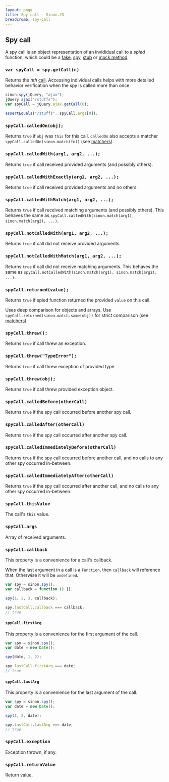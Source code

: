 ```yaml
---
layout: page
title: Spy call - Sinon.JS
breadcrumb: spy-call
---
```


## Spy call

A spy call is an object representation of an invididual call to a _spied_ function, which could be a [fake](../fakes), [spy](../spies), [stub](../stubs) or [mock method](../mocks).

### `var spyCall = spy.getCall(n)`

Returns the _nth_ [call](#spycall). Accessing individual calls helps with more detailed behavior verification when the spy is called more than once.

```javascript
sinon.spy(jQuery, "ajax");
jQuery.ajax("/stuffs");
var spyCall = jQuery.ajax.getCall(0);

assertEquals("/stuffs", spyCall.args[0]);
```

### `spyCall.calledOn(obj);`

Returns `true` if `obj` was `this` for this call. `calledOn` also accepts a matcher `spyCall.calledOn(sinon.match(fn))` (see [matchers](matchers)).

### `spyCall.calledWith(arg1, arg2, ...);`

Returns `true` if call received provided arguments (and possibly others).

### `spyCall.calledWithExactly(arg1, arg2, ...);`

Returns `true` if call received provided arguments and no others.

### `spyCall.calledWithMatch(arg1, arg2, ...);`

Returns `true` if call received matching arguments (and possibly others).
This behaves the same as `spyCall.calledWith(sinon.match(arg1), sinon.match(arg2), ...)`.

### `spyCall.notCalledWith(arg1, arg2, ...);`

Returns `true` if call did not receive provided arguments.

### `spyCall.notCalledWithMatch(arg1, arg2, ...);`

Returns `true` if call did not receive matching arguments.
This behaves the same as `spyCall.notCalledWith(sinon.match(arg1), sinon.match(arg2), ...)`.

### `spyCall.returned(value);`

Returns `true` if spied function returned the provided `value` on this call.

Uses deep comparison for objects and arrays. Use `spyCall.returned(sinon.match.same(obj))` for strict comparison (see [matchers](matchers)).

### `spyCall.threw();`

Returns `true` if call threw an exception.

### `spyCall.threw("TypeError");`

Returns `true` if call threw exception of provided type.

### `spyCall.threw(obj);`

Returns `true` if call threw provided exception object.

### `spyCall.calledBefore(otherCall)`

Returns `true` if the spy call occurred before another spy call.

### `spyCall.calledAfter(otherCall)`

Returns `true` if the spy call occurred after another spy call.

### `spyCall.calledImmediatelyBefore(otherCall)`

Returns `true` if the spy call occurred before another call, and no calls to any
other spy occurred in-between.

### `spyCall.calledImmediatelyAfter(otherCall)`

Returns `true` if the spy call occurred after another call, and no calls to any
other spy occurred in-between.

### `spyCall.thisValue`

The call's `this` value.

### `spyCall.args`

Array of received arguments.

### `spyCall.callback`

This property is a convenience for a call's callback.

When the last argument in a call is a `Function`, then `callback` will reference that. Otherwise it will be `undefined`.

```js
var spy = sinon.spy();
var callback = function () {};

spy(1, 2, 3, callback);

spy.lastCall.callback === callback;
// true
```

#### `spyCall.firstArg`

This property is a convenience for the first argument of the call.

```js
var spy = sinon.spy();
var date = new Date();

spy(date, 1, 2);

spy.lastCall.firstArg === date;
// true
```

#### `spyCall.lastArg`

This property is a convenience for the last argument of the call.

```js
var spy = sinon.spy();
var date = new Date();

spy(1, 2, date);

spy.lastCall.lastArg === date;
// true
```

### `spyCall.exception`

Exception thrown, if any.

### `spyCall.returnValue`

Return value.

